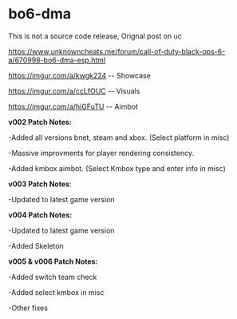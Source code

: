 # bo6-dma

This is not a source code release, Orignal post on uc

https://www.unknowncheats.me/forum/call-of-duty-black-ops-6-a/670998-bo6-dma-esp.html

https://imgur.com/a/kwgk224 -- Showcase

https://imgur.com/a/ccLfOUC -- Visuals

https://imgur.com/a/hiGFuTU -- Aimbot


__v002 Patch Notes:__

-Added all versions bnet, steam and xbox. (Select platform in misc)

-Massive improvments for player rendering consistency.

-Added kmbox aimbot. (Select Kmbox type and enter info in misc)


__v003 Patch Notes__:

-Updated to latest game version


__v004 Patch Notes:__

-Updated to latest game version

-Added Skeleton


__v005 & v006 Patch Notes:__

-Added switch team check

-Added select kmbox in misc

-Other fixes
